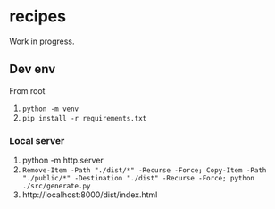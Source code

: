 # recipes
Work in progress.

## Dev env

From root
1. `python -m venv`
2. `pip install -r requirements.txt`

### Local server

1. python -m http.server
2. `Remove-Item -Path "./dist/*" -Recurse -Force; Copy-Item -Path "./public/*" -Destination "./dist" -Recurse -Force; python ./src/generate.py`
3. http://localhost:8000/dist/index.html
